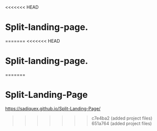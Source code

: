 <<<<<<< HEAD
# Split-landing-page.
=======
<<<<<<< HEAD
# Split-landing-page.
=======
# Split-Landing-Page
https://sadiquex.github.io/Split-Landing-Page/
>>>>>>> c7e4ba2 (added project files)
>>>>>>> 651a764 (added project files)
